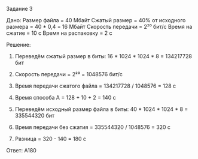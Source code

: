 Задание 3

Дано:
Размер файла = 40 Мбайт
Сжатый размер = 40% от исходного размера = 40 * 0,4 = 16 Мбайт
Скорость передачи = 2²⁰ бит/с
Время на сжатие = 10 с
Время на распаковку = 2 с

Решение:

1. Переведём сжатый размер в биты:
16 * 1024 * 1024 * 8 = 134217728 бит


2. Скорость передачи = 2²⁰ = 1048576 бит/с


3. Время передачи сжатого файла = 134217728 / 1048576 = 128 с


4. Время способа А = 128 + 10 + 2 = 140 с


5. Переведём исходный размер файла в биты:
40 * 1024 * 1024 * 8 = 335544320 бит


6. Время передачи без сжатия = 335544320 / 1048576 = 320 с


7. Разница = 320 - 140 = 180 с



Ответ: А180


